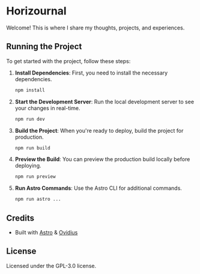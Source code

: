 # Horizournal
Welcome! This is where I share my thoughts, projects, and experiences.

## Running the Project

To get started with the project, follow these steps:

1. **Install Dependencies**: First, you need to install the necessary dependencies.
    ```bash
    npm install
    ```

2. **Start the Development Server**: Run the local development server to see your changes in real-time.
    ```bash
    npm run dev
    ```

3. **Build the Project**: When you're ready to deploy, build the project for production.
    ```bash
    npm run build
    ```

4. **Preview the Build**: You can preview the production build locally before deploying.
    ```bash
    npm run preview
    ```

5. **Run Astro Commands**: Use the Astro CLI for additional commands.
    ```bash
    npm run astro ...
    ```

## Credits


- Built with [Astro](https://astro.build) & [Ovidius](https://github.com/JustGoodUI/ovidius-astro-theme/)

## License

Licensed under the GPL-3.0 license.

